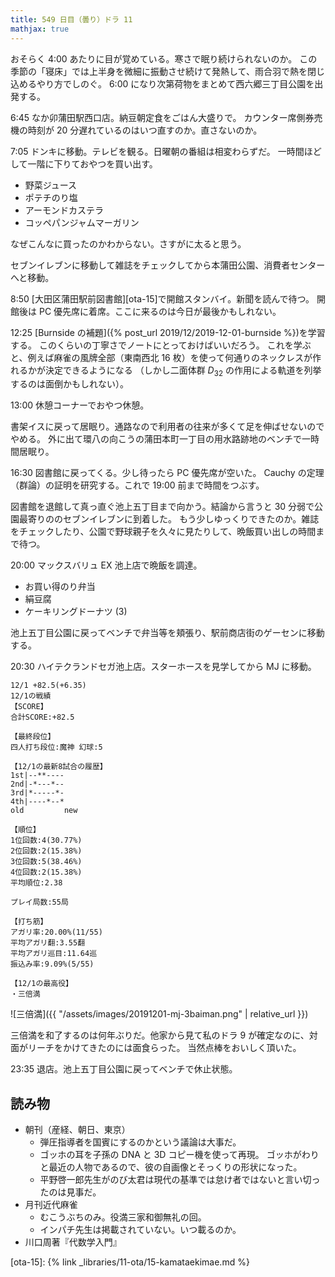 ```yaml
---
title: 549 日目（曇り）ドラ 11
mathjax: true
---
```


おそらく 4:00 あたりに目が覚めている。寒さで眠り続けられないのか。
この季節の「寝床」では上半身を微細に振動させ続けて発熱して、雨合羽で熱を閉じ込めるやり方でしのぐ。
6:00 になり次第荷物をまとめて西六郷三丁目公園を出発する。

6:45 なか卯蒲田駅西口店。納豆朝定食をごはん大盛りで。
カウンター席側券売機の時刻が 20 分遅れているのはいつ直すのか。直さないのか。

7:05 ドンキに移動。テレビを観る。日曜朝の番組は相変わらずだ。
一時間ほどして一階に下りておやつを買い出す。

* 野菜ジュース
* ポテチのり塩
* アーモンドカステラ
* コッペパンジャムマーガリン

なぜこんなに買ったのかわからない。さすがに太ると思う。

セブンイレブンに移動して雑誌をチェックしてから本蒲田公園、消費者センターへと移動。

8:50 [大田区蒲田駅前図書館][ota-15]で開館スタンバイ。新聞を読んで待つ。
開館後は PC 優先席に着席。ここに来るのは今日が最後かもしれない。

12:25 [Burnside の補題]({% post_url 2019/12/2019-12-01-burnside %})を学習する。
このくらいの丁寧さでノートにとっておけばいいだろう。
これを学ぶと、例えば麻雀の風牌全部（東南西北 16 枚）を使って何通りのネックレスが作れるかが決定できるようになる
（しかし二面体群 $D_{32}$ の作用による軌道を列挙するのは面倒かもしれない）。

13:00 休憩コーナーでおやつ休憩。

書架イスに戻って居眠り。通路なので利用者の往来が多くて足を伸ばせないのでやめる。
外に出て環八の向こうの蒲田本町一丁目の用水路跡地のベンチで一時間居眠り。

16:30 図書館に戻ってくる。少し待ったら PC 優先席が空いた。
Cauchy の定理（群論）の証明を研究する。これで 19:00 前まで時間をつぶす。

図書館を退館して真っ直ぐ池上五丁目まで向かう。結論から言うと 30 分弱で公園最寄りののセブンイレブンに到着した。
もう少しゆっくりできたのか。雑誌をチェックしたり、公園で野球親子を久々に見たりして、晩飯買い出しの時間まで待つ。

20:00 マックスバリュ EX 池上店で晩飯を調達。

* お買い得のり弁当
* 絹豆腐
* ケーキリングドーナツ (3)

池上五丁目公園に戻ってベンチで弁当等を頬張り、駅前商店街のゲーセンに移動する。

20:30 ハイテクランドセガ池上店。スターホースを見学してから MJ に移動。

```text
12/1 +82.5(+6.35)
12/1の戦績
【SCORE】
合計SCORE:+82.5

【最終段位】
四人打ち段位:魔神 幻球:5

【12/1の最新8試合の履歴】
1st|--**----
2nd|-*---*--
3rd|*-----*-
4th|----*--*
old         new

【順位】
1位回数:4(30.77%)
2位回数:2(15.38%)
3位回数:5(38.46%)
4位回数:2(15.38%)
平均順位:2.38

プレイ局数:55局

【打ち筋】
アガリ率:20.00%(11/55)
平均アガリ翻:3.55翻
平均アガリ巡目:11.64巡
振込み率:9.09%(5/55)

【12/1の最高役】
・三倍満
```

![三倍満]({{ "/assets/images/20191201-mj-3baiman.png" | relative_url }})

三倍満を和了するのは何年ぶりだ。他家から見て私のドラ 9 が確定なのに、対面がリーチをかけてきたのには面食らった。
当然点棒をおいしく頂いた。

23:35 退店。池上五丁目公園に戻ってベンチで休止状態。

## 読み物

* 朝刊（産経、朝日、東京）
  * 弾圧指導者を国賓にするのかという議論は大事だ。
  * ゴッホの耳を子孫の DNA と 3D コピー機を使って再現。
    ゴッホがわりと最近の人物であるので、彼の自画像とそっくりの形状になった。
  * 平野啓一郎先生がのび太君は現代の基準では怠け者ではないと言い切ったのは見事だ。
* 月刊近代麻雀
  * むこうぶちのみ。役満三家和御無礼の回。
  * インパチ先生は掲載されていない。いつ載るのか。
* 川口周著『代数学入門』

[ota-15]: {% link _libraries/11-ota/15-kamataekimae.md %}
